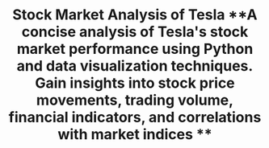 <h1 align="center">Stock Market Analysis of Tesla <a " target="_blank" rel="noreferrer">
**A concise analysis of Tesla's stock market performance using Python and data visualization techniques. Gain insights into stock price movements, trading volume, financial indicators, and correlations with market indices ** 
